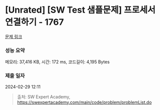 # [Unrated] [SW Test 샘플문제] 프로세서 연결하기 - 1767 

[문제 링크](https://swexpertacademy.com/main/code/problem/problemDetail.do?contestProbId=AV4suNtaXFEDFAUf) 

### 성능 요약

메모리: 37,416 KB, 시간: 172 ms, 코드길이: 4,195 Bytes

### 제출 일자

2024-02-29 12:11



> 출처: SW Expert Academy, https://swexpertacademy.com/main/code/problem/problemList.do